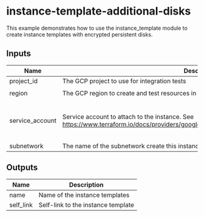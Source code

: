 # instance-template-additional-disks

This example demonstrates how to use the instance_template module to create
instance templates with encrypted persistent disks.


<!-- BEGINNING OF PRE-COMMIT-TERRAFORM DOCS HOOK -->
## Inputs

| Name | Description | Type | Default | Required |
|------|-------------|------|---------|:--------:|
| project\_id | The GCP project to use for integration tests | `string` | n/a | yes |
| region | The GCP region to create and test resources in | `string` | `"us-central1"` | no |
| service\_account | Service account to attach to the instance. See https://www.terraform.io/docs/providers/google/r/compute_instance_template#service_account. | <pre>object({<br>    email  = string<br>    scopes = set(string)<br>  })</pre> | `null` | no |
| subnetwork | The name of the subnetwork create this instance in. | `string` | `""` | no |

## Outputs

| Name | Description |
|------|-------------|
| name | Name of the instance templates |
| self\_link | Self-link to the instance template |

<!-- END OF PRE-COMMIT-TERRAFORM DOCS HOOK -->
